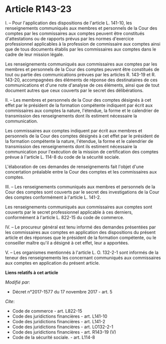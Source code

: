 # Article R143-23

I. – Pour l'application des dispositions de l'article L. 141-10, les renseignements communiqués aux membres et personnels de
la Cour des comptes par les commissaires aux comptes peuvent être constitués d'attestations ou de rapports prévus par les
normes d'exercice professionnel applicables à la profession de commissaire aux comptes ainsi que de tous documents établis
par les commissaires aux comptes dans le cadre de leur mission légale. 

Les renseignements communiqués aux commissaires aux comptes par les membres et personnels de la Cour des comptes peuvent être
constitués de tout ou partie des communications prévues par les articles R. 143-19 et R. 143-20, accompagnées des éléments de
réponse des destinataires de ces communications et d'une note d'analyse de ces éléments, ainsi que de tout document autres
que ceux couverts par le secret des délibérations. 

II. – Les membres et personnels de la Cour des comptes désignés à cet effet par le président de la formation compétente
indiquent par écrit aux commissaires aux comptes la nature, l'étendue, la forme et le calendrier de transmission des
renseignements dont ils estiment nécessaire la communication. 

Les commissaires aux comptes indiquent par écrit aux membres et personnels de la Cour des comptes désignés à cet effet par le
président de la formation compétente la nature, l'étendue, la forme et le calendrier de transmission des renseignements dont
ils estiment nécessaire la communication pour l'exécution de la mission de certification des comptes prévue à l'article L.
114-8 du code de la sécurité sociale. 

L'élaboration de ces demandes de renseignements fait l'objet d'une concertation préalable entre la Cour des comptes et les
commissaires aux comptes. 

III. – Les renseignements communiqués aux membres et personnels de la Cour des comptes sont couverts par le secret des
investigations de la Cour des comptes conformément à l'article L. 141-2. 

Les renseignements communiqués aux commissaires aux comptes sont couverts par le secret professionnel applicable à ces
derniers, conformément à l'article L. 822-15 du code de commerce. 

IV. – Le procureur général est tenu informé des demandes présentées par les commissaires aux comptes en application des
dispositions du présent article et des réponses que le président de la formation compétente, ou le conseiller maître qu'il a
désigné à cet effet, leur a apportées. 

V. – Les organismes mentionnés à l'article L. O. 132-2-1 sont informés de la teneur des renseignements les concernant
communiqués aux commissaires aux comptes en application du présent article.

**Liens relatifs à cet article**

_Modifié par_:

  - Décret n°2017-1577 du 17 novembre 2017 - art. 5

_Cite_:

  - Code de commerce - art. L822-15
  - Code des juridictions financières - art. L141-10
  - Code des juridictions financières - art. L141-2
  - Code des juridictions financières - art. LO132-2-1
  - Code des juridictions financières - art. R143-19 (V)
  - Code de la sécurité sociale. - art. L114-8
